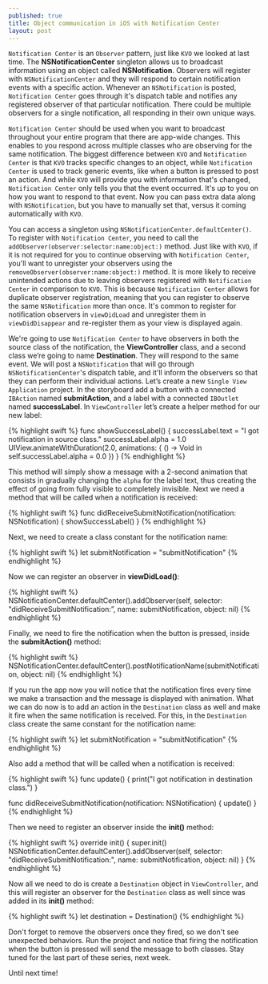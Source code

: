 ```yaml
---
published: true
title: Object communication in iOS with Notification Center
layout: post
---
```

`Notification Center` is an `Observer` pattern, just like `KVO` we looked at last time. The __NSNotificationCenter__ singleton allows us to broadcast information using an object called __NSNotification__. Observers will register with `NSNotificationCenter` and they will respond to certain notification events with a specific action. Whenever an `NSNotification` is posted, `Notification Center` goes through it's dispatch table and notifies any registered observer of that particular notification. There could be multiple observers for a single notification, all responding in their own unique ways. 

`Notification Center` should be used when you want to broadcast throughout your entire program that there are app-wide changes. This enables to you respond across multiple classes who are observing for the same notification. The biggest difference between `KVO` and `Notification Center` is that `KVO` tracks specific changes to an object, while `Notification Center` is used to track generic events, like when a button is pressed to post an action. And while `KVO` will provide you with information that's changed, `Notification Center` only tells you that the event occurred. It's up to you on how you want to respond to that event. Now you can pass extra data along with `NSNotification`, but you have to manually set that, versus it coming automatically with `KVO`.

You can access a singleton using `NSNotificationCenter.defaultCenter()`. To register with `Notification Center`, you need to call the `addObserver(observer:selector:name:object:)` method. Just like with `KVO`, if it is not required for you to continue observing with `Notification Center`, you'll want to unregister your observers using the `removeObserver(observer:name:object:)` method. It is more likely to receive unintended actions due to leaving observers registered with `Notification Center` in comparison to `KVO`. This is because `Notification Center` allows for duplicate observer registration, meaning that you can register to observe the same `NSNotification` more than once. It's common to register for notification observers in `viewDidLoad` and unregister them in `viewDidDisappear` and re-register them as your view is displayed again. 

We're going to use `Notification Center` to have observers in both the source class of the notification, the __ViewController__ class, and a second class we’re going to name __Destination__. They will respond to the same event. We will post a `NSNotification` that will go through `NSNotificationCenter`'s dispatch table, and it'll inform the observers so that they can perform their individual actions. Let’s create a new `Single View Application` project. In the storyboard add a button with a connected `IBAction` named __submitAction__, and a label with a connected `IBOutlet` named __successLabel__. In `ViewController` let’s create a helper method for our new label:

{% highlight swift %}
func showSuccessLabel() {
    successLabel.text = "I got notification in source class."
    successLabel.alpha = 1.0
    UIView.animateWithDuration(2.0, animations: { () -> Void in
        self.successLabel.alpha = 0.0
    })
}
{% endhighlight %}

This method will simply show a message with a 2-second animation that consists in gradually changing the `alpha` for the label text, thus creating the effect of going from fully visible to completely invisible. Next we need a method that will be called when a notification is received:

{% highlight swift %}
func didReceiveSubmitNotification(notification: NSNotification) {
    showSuccessLabel()
}
{% endhighlight %}

Next, we need to create a class constant for the notification name:

{% highlight swift %}
let submitNotification = "submitNotification"
{% endhighlight %}

Now we can register an observer in __viewDidLoad()__:

{% highlight swift %}
NSNotificationCenter.defaultCenter().addObserver(self, selector: "didReceiveSubmitNotification:”, name: submitNotification, object: nil)
{% endhighlight %}

Finally, we need to fire the notification when the button is pressed, inside the __submitAction()__ method:

{% highlight swift %}
NSNotificationCenter.defaultCenter().postNotificationName(submitNotification, object: nil)
{% endhighlight %}

If you run the app now you will notice that the notification fires every time we make a transaction and the message is displayed with animation. What we can do now is to add an action in the `Destination` class as well and make it fire when the same notification is received. For this, in the `Destination` class create the same constant for the notification name:

{% highlight swift %}
let submitNotification = "submitNotification"
{% endhighlight %}

Also add a method that will be called when a notification is received:

{% highlight swift %}
func update() {
    print("I got notification in destination class.")
}

func didReceiveSubmitNotification(notification: NSNotification) {
    update()
}
{% endhighlight %}

Then we need to register an observer inside the __init()__ method:

{% highlight swift %}
override init() {
    super.init()
    NSNotificationCenter.defaultCenter().addObserver(self, selector: "didReceiveSubmitNotification:", name: submitNotification, object: nil)
}
{% endhighlight %}

Now all we need to do is create a `Destination` object in `ViewController`, and this will register an observer for the `Destination` class as well since was added in its __init()__ method:

{% highlight swift %}
let destination = Destination()
{% endhighlight %}

Don't forget to remove the observers once they fired, so we don't see unexpected behaviors. Run the project and notice that firing the notification when the button is pressed will send the message to both classes. Stay tuned for the last part of these series, next week.

Until next time!

